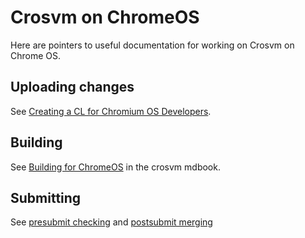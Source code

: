 # Crosvm on ChromeOS

Here are pointers to useful documentation for working on Crosvm on Chrome OS.

## Uploading changes

See [Creating a CL for Chromium OS Developers](CONTRIBUTING.md#chromiumos-cl).

## Building

See [Building for ChromeOS](https://google.github.io/crosvm/building_crosvm/chromium_os.html) in the
crosvm mdbook.

## Submitting

See [presubmit checking](CONTRIBUTING.md#presubmit) and
[postsubmit merging](CONTRIBUTING.md#chromiumos-postsubmit)
